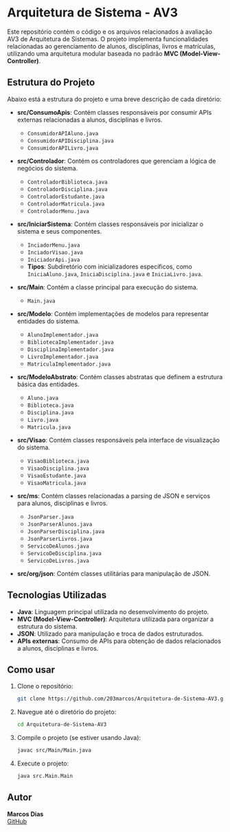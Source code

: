 # Arquitetura de Sistema - AV3

Este repositório contém o código e os arquivos relacionados à avaliação AV3 de Arquitetura de Sistemas. O projeto implementa funcionalidades relacionadas ao gerenciamento de alunos, disciplinas, livros e matrículas, utilizando uma arquitetura modular baseada no padrão **MVC (Model-View-Controller)**.

## Estrutura do Projeto

Abaixo está a estrutura do projeto e uma breve descrição de cada diretório:

- **src/ConsumoApis**: Contém classes responsáveis por consumir APIs externas relacionadas a alunos, disciplinas e livros.
  - `ConsumidorAPIAluno.java`
  - `ConsumidorAPIDisciplina.java`
  - `ConsumidorAPILivro.java`

- **src/Controlador**: Contém os controladores que gerenciam a lógica de negócios do sistema.
  - `ControladorBiblioteca.java`
  - `ControladorDisciplina.java`
  - `ControladorEstudante.java`
  - `ControladorMatricula.java`
  - `ControladorMenu.java`

- **src/IniciarSistema**: Contém classes responsáveis por inicializar o sistema e seus componentes.
  - `InciadorMenu.java`
  - `InciadorVisao.java`
  - `IniciadorApi.java`
  - **Tipos**: Subdiretório com inicializadores específicos, como `IniciaAluno.java`, `IniciaDisciplina.java` e `IniciaLivro.java`.

- **src/Main**: Contém a classe principal para execução do sistema.
  - `Main.java`

- **src/Modelo**: Contém implementações de modelos para representar entidades do sistema.
  - `AlunoImplementador.java`
  - `BibliotecaImplementador.java`
  - `DisciplinaImplementador.java`
  - `LivroImplementador.java`
  - `MatriculaImplementador.java`

- **src/ModeloAbstrato**: Contém classes abstratas que definem a estrutura básica das entidades.
  - `Aluno.java`
  - `Biblioteca.java`
  - `Disciplina.java`
  - `Livro.java`
  - `Matricula.java`

- **src/Visao**: Contém classes responsáveis pela interface de visualização do sistema.
  - `VisaoBiblioteca.java`
  - `VisaoDisciplina.java`
  - `VisaoEstudante.java`
  - `VisaoMatricula.java`

- **src/ms**: Contém classes relacionadas a parsing de JSON e serviços para alunos, disciplinas e livros.
  - `JsonParser.java`
  - `JsonParserAlunos.java`
  - `JsonParserDisciplina.java`
  - `JsonParserLivros.java`
  - `ServicoDeAlunos.java`
  - `ServicoDeDisciplina.java`
  - `ServicoDeLivros.java`

- **src/org/json**: Contém classes utilitárias para manipulação de JSON.

## Tecnologias Utilizadas

- **Java**: Linguagem principal utilizada no desenvolvimento do projeto.
- **MVC (Model-View-Controller)**: Arquitetura utilizada para organizar a estrutura do sistema.
- **JSON**: Utilizado para manipulação e troca de dados estruturados.
- **APIs externas**: Consumo de APIs para obtenção de dados relacionados a alunos, disciplinas e livros.

## Como usar

1. Clone o repositório:
   ```bash
   git clone https://github.com/203marcos/Arquitetura-de-Sistema-AV3.git
   ```

2. Navegue até o diretório do projeto:
   ```bash
   cd Arquitetura-de-Sistema-AV3
   ```

3. Compile o projeto (se estiver usando Java):
   ```bash
   javac src/Main/Main.java
   ```

4. Execute o projeto:
   ```bash
   java src.Main.Main
   ```

## Autor

**Marcos Dias**  
[GitHub](https://github.com/203marcos)

